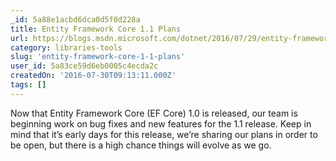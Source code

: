 ```yaml
---
_id: 5a88e1acbd6dca0d5f0d228a
title: Entity Framework Core 1.1 Plans
url: https://blogs.msdn.microsoft.com/dotnet/2016/07/29/entity-framework-core-1-1-plans/
category: libraries-tools
slug: 'entity-framework-core-1-1-plans'
user_id: 5a83ce59d6eb0005c4ecda2c
createdOn: '2016-07-30T09:13:11.000Z'
tags: []
---
```


Now that Entity Framework Core (EF Core) 1.0 is released, our team is beginning work on bug fixes and new features for the 1.1 release. Keep in mind that it’s early days for this release, we’re sharing our plans in order to be open, but there is a high chance things will evolve as we go.
